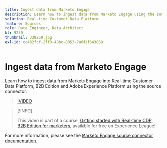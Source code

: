 ```yaml
---
title: Ingest data from Marketo Engage
description: Learn how to ingest data from Marketo Engage using the source connector.
solution: Real-time Customer Data Platform
feature: Sources
role: Data Engineer, Data Architect
kt: 9259
thumbnail: 338250.jpg
exl-id: cc432fcf-2ff3-48bc-8053-7a6d1f643869
---
```

# Ingest data from Marketo Engage

Learn how to ingest data from Marketo Engage into Real-time Customer Data Platform, B2B Edition and Adobe Experience Platform using the source connector.

>[!VIDEO](https://video.tv.adobe.com/v/338250?quality=12&learn=on)

>[!INFO]
>
> This video is part of a course, [Getting started with Real-time CDP, B2B Edition for marketers](https://experienceleague.adobe.com/?recommended=ExperiencePlatform-U-1-2021.rtcdp.b2b), available for free on Experience League!

For more information, please see the [Marketo Engage source connector documentation](https://experienceleague.adobe.com/docs/experience-platform/sources/connectors/adobe-applications/marketo/marketo.html).
